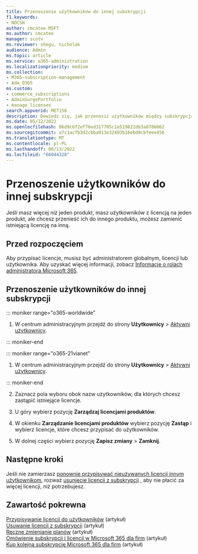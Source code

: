 ```yaml
---
title: Przenoszenie użytkowników do innej subskrypcji
f1.keywords:
- NOCSH
author: cmcatee-MSFT
ms.author: cmcatee
manager: scotv
ms.reviewer: shegu, nicholak
audience: Admin
ms.topic: article
ms.service: o365-administration
ms.localizationpriority: medium
ms.collection:
- M365-subscription-management
- Adm_O365
ms.custom:
- commerce_subscriptions
- AdminSurgePortfolio
- manage_licenses
search.appverid: MET150
description: Dowiedz się, jak przenosić użytkowników między subskrypcjami.
ms.date: 05/12/2022
ms.openlocfilehash: 06d9c6f2ef76ed317705c1e519822db3a8706062
ms.sourcegitcommit: a7c1acfb3d2cbba913e32493b16ebd8cbfeee456
ms.translationtype: MT
ms.contentlocale: pl-PL
ms.lasthandoff: 06/13/2022
ms.locfileid: "66044328"
---
```

# <a name="move-users-to-a-different-subscription"></a>Przenoszenie użytkowników do innej subskrypcji

Jeśli masz więcej niż jeden produkt, masz użytkowników z licencją na jeden produkt, ale chcesz przenieść ich do innego produktu, możesz zamienić istniejącą licencję na inną.

## <a name="before-you-begin"></a>Przed rozpoczęciem

Aby przypisać licencje, musisz być administratorem globalnym, licencji lub użytkownika. Aby uzyskać więcej informacji, zobacz [Informacje o rolach administratora Microsoft 365](../../admin/add-users/about-admin-roles.md).

## <a name="move-users-to-a-different-subscription"></a>Przenoszenie użytkowników do innej subskrypcji

::: moniker range="o365-worldwide"

1. W centrum administracyjnym przejdź do strony **Użytkownicy** \> <a href="https://go.microsoft.com/fwlink/p/?linkid=834822" target="_blank">Aktywni użytkownicy</a>.

::: moniker-end

::: moniker range="o365-21vianet"

 1. W centrum administracyjnym przejdź do strony **Użytkownicy** \> <a href="https://go.microsoft.com/fwlink/p/?linkid=850628" target="_blank">Aktywni użytkownicy</a>.

::: moniker-end

2. Zaznacz pola wyboru obok nazw użytkowników, dla których chcesz zastąpić istniejące licencje.

3. U góry wybierz pozycję **Zarządzaj licencjami produktów**.

4. W okienku **Zarządzanie licencjami produktów** wybierz pozycję **Zastąp**  i wybierz licencje, które chcesz przypisać do użytkowników.

5. W dolnej części wybierz pozycję **Zapisz zmiany** \> **Zamknij**.

## <a name="next-steps"></a>Następne kroki

Jeśli nie zamierzasz [ponownie przypisywać nieużywanych licencji innym użytkownikom](../../managed-desktop/get-started/assign-licenses.md), rozważ [usunięcie licencji z subskrypcji](../../commerce/licenses/buy-licenses.md) , aby nie płacić za więcej licencji, niż potrzebujesz.

## <a name="related-content"></a>Zawartość pokrewna

[Przypisywanie licencji do użytkowników](../../admin/manage/assign-licenses-to-users.md) (artykuł)\
[Usuwanie licencji z subskrypcji](../licenses/buy-licenses.md) (artykuł)\
[Ręczne zmienianie planów](change-plans-manually.md) (artykuł)\
[Omówienie subskrypcji i licencji w Microsoft 365 dla firm](../licenses/subscriptions-and-licenses.md) (artykuł)\
[Kup kolejną subskrypcję Microsoft 365 dla firm](../try-or-buy-microsoft-365.md) (artykuł)
